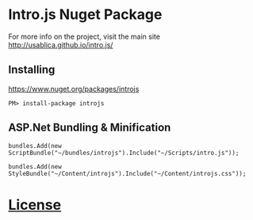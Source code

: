 Intro.js Nuget Package
================

For more info on the project, visit the main site http://usablica.github.io/intro.js/

Installing
----------
https://www.nuget.org/packages/introjs

`PM> install-package introjs`

ASP.Net Bundling & Minification
----------

    bundles.Add(new ScriptBundle("~/bundles/introjs").Include("~/Scripts/intro.js"));

    bundles.Add(new StyleBundle("~/Content/introjs").Include("~/Content/introjs.css"));

[License](LICENSE.txt)
==================
